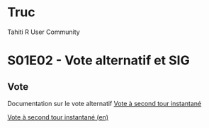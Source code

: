# Truc
Tahiti R User Community

# S01E02 - Vote alternatif et SIG
## Vote
Documentation sur le vote alternatif
[Vote à second tour instantané](https://fr.wikipedia.org/wiki/Vote_%C3%A0_second_tour_instantan%C3%A9)

[Vote à second tour instantané (en)](https://en.wikipedia.org/wiki/Instant-runoff_voting)